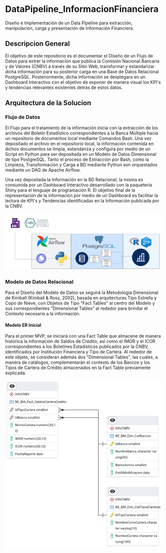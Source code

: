 # DataPipeline_InformacionFinanciera
Diseño e Implementación de un Data Pipeline para extracción, manipulación, carga y presentación de Información Financiera.

## Descripcion General

El objetivo de este repositorio es el documentar el Diseño de un Flujo de Datos para extrer la información que publica la Comisión Nacional Bancaria y de Valores (CNBV) a través de su Sitio Web, transformar y estandarizar dicha información para su posterior carga en una Base de Datos Relacional PostgreSQL. Posteriormente, dicha información se desplegara en un Dashboard Interactivo con el objetivo de exponer de manera visual los KPI's y tendencias relevantes existentes detras de estos datos.

## Arquitectura de la Solucion

### Flujo de Datos

El Flujo para el tratamiento de la información inicia con la extracción de los archivos del Boletín Estadístico correspondientes a la Banca Múltiple hacia un repositorio de documentos local mediante Comandos Bash. Una vez depositado el archivo en el repositorio local, la información contenida en dichos documentos se limpia, estandariza y configura por medio de un Script en Python para ser depositada en un Modelo de Datos Dimensional de tipo PostgreSQL. Tanto el proceso de Extracción por Bash, como la Limpieza, Transformación y Carga a BD mediante Python son orquestados mediante un DAG de Apache Airflow.

Una vez depositada la Información en la BD Relacional, la misma es consumida por un Dashboard Interactivo desarrollado con la paquetería Shiny para el lenguaje de programación R. El objetivo final de la representación de la información por medio de un Dashboard es facilitar la lectura de KPI's y Tendencias identificadas en la Información publicada por la CNBV.

![alt_image](https://github.com/David97A/DataPipeline_InformacionFinanciera/blob/6732bbed7ceb7181fae7b6e3d83f3d378cf7f8c3/Recursos/Imagenes/ArquitecturaSolucion.png)

### Modelo de Datos Relacional

Para el Diseño del Modelo de Datos se seguirá la Metodología Dimensional de Kimball (Kimball & Ross, 2002), basada en arquitecturas Tipo Estrella y Copo de Nieve, con Objetos de Tipo "Fact Tables" al centro del Modelo y sus correspondientes "Dimensional Tables" al rededor para brindar el Contexto necesario a la información.

#### Modelo ER Inicial

Para el primer MVP, se iniciará con una Fact Table que almacene de manera histórica la información de Saldos de Crédito, así como el IMOR y el ICOR correspondientes a los Boletines Estadísticos publicados por la CNBV, identificados por Institución Financiera y Tipo de Cartera. Al rededor de este objeto, se consideran además dos "Dimensional Tables", las cuales, a manera de catálogos, complementarán el contexto de los Bancos y los Tipos de Cartera de Crédito almacenados en la Fact Table previamente explicada.

![alt_image](https://github.com/David97A/DataPipeline_InformacionFinanciera/blob/50b58c2474d94498c6a4b3f66267cd577753a47d/Recursos/Imagenes/ERD_ModeloInfoFinanciera_CNBV_01_20250622.png)
